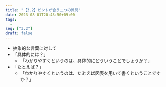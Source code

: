 ```yaml
---
title: "【3.2】ピントが合う二つの質問"
date: 2023-08-01T20:43:50+09:00
tags: 
  -
seq: ["3.2"]
draft: false
---
```


- 抽象的な言葉に対して
- 「具体的には？」  
  - 「わかりやすくというのは、具体的にどういうことでしょうか？」
- 「たとえば？」
  - 「わかりやすくというのは、たとえば図表を用いて書くということですか？」

